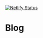 [![Netlify Status](https://api.netlify.com/api/v1/badges/3f36468a-179a-4aef-a2e3-413776cb6d64/deploy-status)](https://app.netlify.com/sites/vigilant-einstein-a33fc7/deploys)

# Blog